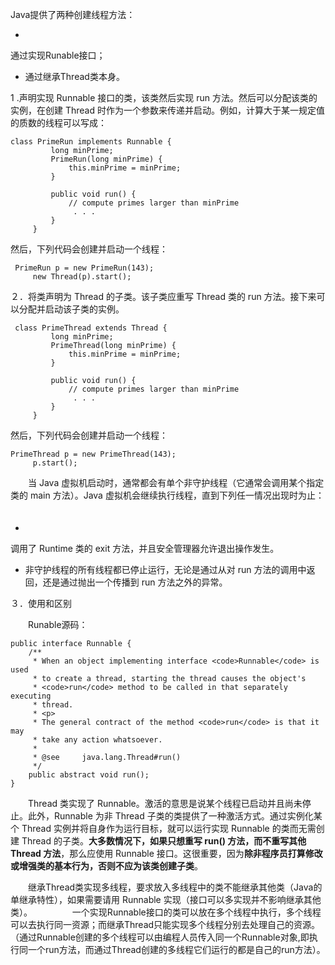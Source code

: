 
Java提供了两种创建线程方法：

 - 

通过实现Runable接口；

 - 通过继承Thread类本身。


1 .声明实现 Runnable 接口的类，该类然后实现 run 方法。然后可以分配该类的实例，在创建 Thread 时作为一个参数来传递并启动。例如，计算大于某一规定值的质数的线程可以写成：


```
class PrimeRun implements Runnable {
         long minPrime;
         PrimeRun(long minPrime) {
             this.minPrime = minPrime;
         }
 
         public void run() {
             // compute primes larger than minPrime
              . . .
         }
     }
```

然后，下列代码会创建并启动一个线程：

```
 PrimeRun p = new PrimeRun(143);
     new Thread(p).start();
```

２．将类声明为 Thread 的子类。该子类应重写 Thread 类的 run 方法。接下来可以分配并启动该子类的实例。
```
 class PrimeThread extends Thread {
         long minPrime;
         PrimeThread(long minPrime) {
             this.minPrime = minPrime;
         }
 
         public void run() {
             // compute primes larger than minPrime
              . . .
         }
     }
```

然后，下列代码会创建并启动一个线程：

```
PrimeThread p = new PrimeThread(143);
     p.start();
```

　　当 Java 虚拟机启动时，通常都会有单个非守护线程（它通常会调用某个指定类的 main 方法）。Java 虚拟机会继续执行线程，直到下列任一情况出现时为止：
　　

 
 - 

调用了 Runtime 类的 exit 方法，并且安全管理器允许退出操作发生。

 - 非守护线程的所有线程都已停止运行，无论是通过从对 run 方法的调用中返回，还是通过抛出一个传播到 run 方法之外的异常。

３．使用和区别

　　Runable源码：
　　

```
public interface Runnable {
    /**
     * When an object implementing interface <code>Runnable</code> is used
     * to create a thread, starting the thread causes the object's
     * <code>run</code> method to be called in that separately executing
     * thread.
     * <p>
     * The general contract of the method <code>run</code> is that it may
     * take any action whatsoever.
     *
     * @see     java.lang.Thread#run()
     */
    public abstract void run();
}
```
　　Thread 类实现了 Runnable。激活的意思是说某个线程已启动并且尚未停止。此外，Runnable 为非 Thread 子类的类提供了一种激活方式。通过实例化某个 Thread 实例并将自身作为运行目标，就可以运行实现 Runnable 的类而无需创建 Thread 的子类。**大多数情况下，如果只想重写 run() 方法，而不重写其他 Thread 方法**，那么应使用 Runnable 接口。这很重要，因为**除非程序员打算修改或增强类的基本行为，否则不应为该类创建子类**。

　　继承Thread类实现多线程，要求放入多线程中的类不能继承其他类（Java的单继承特性），如果需要请用 Runnable 实现（接口可以多实现并不影响继承其他类）。
　　
　　一个实现Runnable接口的类可以放在多个线程中执行，多个线程可以去执行同一资源；而继承Thread只能实现多个线程分别去处理自己的资源。（通过Runnable创建的多个线程可以由编程人员传入同一个Runnable对象,即执行同一个run方法，而通过Thread创建的多线程它们运行的都是自己的run方法）。
